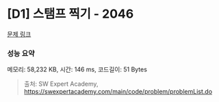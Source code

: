 # [D1] 스탬프 찍기 - 2046 

[문제 링크](https://swexpertacademy.com/main/code/problem/problemDetail.do?contestProbId=AV5QKdT6AyYDFAUq) 

### 성능 요약

메모리: 58,232 KB, 시간: 146 ms, 코드길이: 51 Bytes



> 출처: SW Expert Academy, https://swexpertacademy.com/main/code/problem/problemList.do